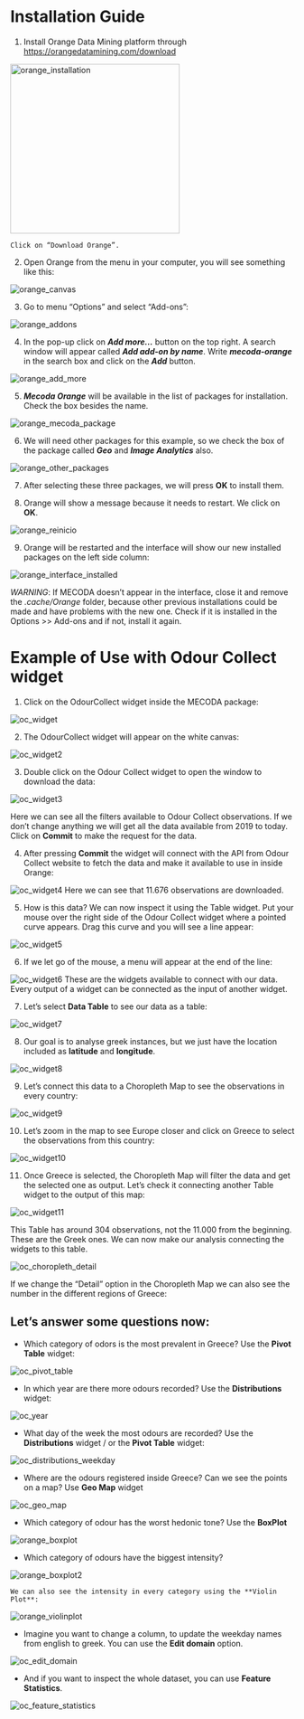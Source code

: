 # Installation Guide

1. Install Orange Data Mining platform through https://orangedatamining.com/download 
<img src="images/orange_installation.png" alt="orange_installation" width="300"/> 

    Click on “Download Orange”.

2. Open Orange from the menu in your computer, you will see something like this:
<img src="images/orange_canvas.png" alt="orange_canvas"/> 

3. Go to menu “Options” and select “Add-ons”:
<img src="images/orange_addons.png" alt="orange_addons"/> 

4. In the pop-up click on ***Add more…*** button on the top right. A search window will appear called ***Add add-on by name***. Write ***mecoda-orange*** in the search box and click on the ***Add*** button.
<img src="images/orange_add_more2.png" alt="orange_add_more"/> 

5. ***Mecoda Orange*** will be available in the list of packages for installation. Check the box besides the name.
<img src="images/orange_mecoda_package.png" alt="orange_mecoda_package"/> 

6. We will need other packages for this example, so we check the box of the package called ***Geo*** and ***Image Analytics*** also.
<img src="images/orange_other_packages.png" alt="orange_other_packages"/> 

7. After selecting these three packages, we will press **OK** to install them.

8. Orange will show a message because it needs to restart. We click on **OK**.
<img src="images/orange_reinicio.png" alt="orange_reinicio"/> 

9. Orange will be restarted and the interface will show our new installed packages on the left side column:
<img src="images/orange_interface_installed.png" alt="orange_interface_installed"/> 

*WARNING*: If MECODA doesn’t appear in the interface, close it and remove the *.cache/Orange* folder, because other previous installations could be made and have problems with the new one. Check if it is installed in the Options >> Add-ons and if not, install it again.


# Example of Use with Odour Collect widget

1. Click on the OdourCollect widget inside the MECODA package:
<img src="images/oc_widget.png" alt="oc_widget"/> 

2. The OdourCollect widget will appear on the white canvas:
<img src="images/oc_widget2.png" alt="oc_widget2"/> 

3. Double click on the Odour Collect widget to open the window to download the data:
<img src="images/oc_widget3.png" alt="oc_widget3"/> 

Here we can see all the filters available to Odour Collect observations. If we don’t change anything we will get all the data available from 2019 to today. Click on **Commit** to make the request for the data.

4. After pressing **Commit** the widget will connect with the API from Odour Collect website to fetch the data and make it available to use in inside Orange:
<img src="images/oc_widget4.png" alt="oc_widget4"/> 
Here we can see that 11.676 observations are downloaded.

5. How is this data? We can now inspect it using the Table widget. Put your mouse over the right side of the Odour Collect widget where a pointed curve appears. Drag this curve and you will see a line appear:
<img src="images/oc_widget5.png" alt="oc_widget5"/> 

6. If we let go of the mouse, a menu will appear at the end of the line:
<img src="images/oc_widget6.png" alt="oc_widget6"/> 
These are the widgets available to connect with our data. Every output of a widget can be connected as the input of another widget. 

7. Let’s select **Data Table** to see our data as a table:
<img src="images/oc_widget7.png" alt="oc_widget7"/> 

8. Our goal is to analyse greek instances, but we just have the location included as **latitude** and **longitude**.
<img src="images/oc_widget8.png" alt="oc_widget8"/> 

9. Let’s connect this data to a Choropleth Map to see the observations in every country:
<img src="images/oc_widget9.png" alt="oc_widget9"/> 

10. Let’s zoom in the map to see Europe closer and click on Greece to select the observations from this country:
<img src="images/oc_widget10.png" alt="oc_widget10"/> 

11. Once Greece is selected, the Choropleth Map will filter the data and get the selected one as output. Let’s check it connecting another Table widget to the output of this map:
<img src="images/oc_widget11.png" alt="oc_widget11"/> 

This Table has around 304 observations, not the 11.000 from the beginning. These are the Greek ones. We can now make our analysis connecting the widgets to this table.

<img src="images/oc_choropleth_detail.png" alt="oc_choropleth_detail"/> 

If we change the “Detail” option in the Choropleth Map we can also see the number in the different regions of Greece:

## Let’s answer some questions now:
* Which category of odors is the most prevalent in Greece? Use the **Pivot Table** widget:
<img src="images/oc_pivot.png" alt="oc_pivot_table"/> 

* In which year are there more odours recorded? Use the **Distributions** widget:
<img src="images/oc_year.png" alt="oc_year"/> 

* What day of the week the most odours are recorded? Use the **Distributions** widget / or the **Pivot Table** widget:
<img src="images/oc_distributions_weekday2.png" alt="oc_distributions_weekday"/> 

* Where are the odours registered inside Greece? Can we see the points on a map? Use **Geo Map** widget
<img src="images/oc_geo_map.png" alt="oc_geo_map"/> 

* Which category of odour has the worst hedonic tone? Use the **BoxPlot**
<img src="images/orange_boxplot.png" alt="orange_boxplot"/> 

* Which category of odours have the biggest intensity?
<img src="images/orange_boxplot2.png" alt="orange_boxplot2"/> 

    We can also see the intensity in every category using the **Violin Plot**:
<img src="images/orange_violinplot.png" alt="orange_violinplot"/> 

* Imagine you want to change a column, to update the weekday names from english to greek. You can use the **Edit domain** option.
<img src="images/oc_edit_domain.png" alt="oc_edit_domain"/> 

* And if you want to inspect the whole dataset, you can use **Feature Statistics**.
<img src="images/oc_feature_statistics.png" alt="oc_feature_statistics"/> 





